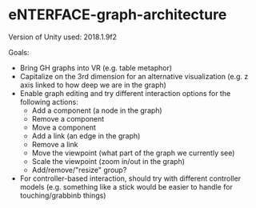 # eNTERFACE-graph-architecture

Version of Unity used: 2018.1.9f2

Goals:    
- Bring GH graphs into VR (e.g. table metaphor)
- Capitalize on the 3rd dimension for an alternative visualization (e.g. z axis linked to how deep we are in the graph)
- Enable graph editing and try different interaction options for the following actions:
  - Add a component (a node in the graph)
  - Remove a component
  - Move a component
  - Add a link (an edge in the graph)
  - Remove a link
  - Move the viewpoint (what part of the graph we currently see)
  - Scale the viewpoint (zoom in/out in the graph)
  - Add/remove/"resize" group?
- For controller-based interaction, should try with different controller models (e.g. something like a stick would be easier to handle for touching/grabbinb things)
